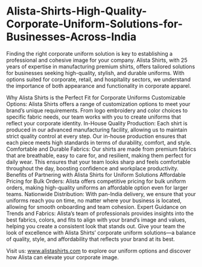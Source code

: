 # Alista-Shirts-High-Quality-Corporate-Uniform-Solutions-for-Businesses-Across-India
Finding the right corporate uniform solution is key to establishing a professional and cohesive image for your company. Alista Shirts, with 25 years of expertise in manufacturing premium shirts, offers tailored solutions for businesses seeking high-quality, stylish, and durable uniforms. With options suited for corporate, retail, and hospitality sectors, we understand the importance of both appearance and functionality in corporate apparel.

Why Alista Shirts is the Perfect Fit for Corporate Uniforms
Customizable Options: Alista Shirts offers a range of customization options to meet your brand’s unique requirements. From logo embroidery and color choices to specific fabric needs, our team works with you to create uniforms that reflect your corporate identity.
In-House Quality Production: Each shirt is produced in our advanced manufacturing facility, allowing us to maintain strict quality control at every step. Our in-house production ensures that each piece meets high standards in terms of durability, comfort, and style.
Comfortable and Durable Fabrics: Our shirts are made from premium fabrics that are breathable, easy to care for, and resilient, making them perfect for daily wear. This ensures that your team looks sharp and feels comfortable throughout the day, boosting confidence and workplace productivity.
Benefits of Partnering with Alista Shirts for Uniform Solutions
Affordable Pricing for Bulk Orders: Alista offers competitive pricing for bulk uniform orders, making high-quality uniforms an affordable option even for larger teams.
Nationwide Distribution: With pan-India delivery, we ensure that your uniforms reach you on time, no matter where your business is located, allowing for smooth onboarding and team cohesion.
Expert Guidance on Trends and Fabrics: Alista’s team of professionals provides insights into the best fabrics, colors, and fits to align with your brand’s image and values, helping you create a consistent look that stands out.
Give your team the look of excellence with Alista Shirts’ corporate uniform solutions—a balance of quality, style, and affordability that reflects your brand at its best.

Visit us: www.alistashirts.com to explore our uniform options and discover how Alista can elevate your corporate image.

